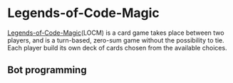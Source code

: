 # Legends-of-Code-Magic
[Legends-of-Code-Magic](https://www.codingame.com/multiplayer/bot-programming/legends-of-code-magic)(LOCM) is a card game takes place between two players, and is a turn-based, zero-sum game without the possibility to tie. Each player build its own deck of cards chosen from the available choices.<br>
## Bot programming

